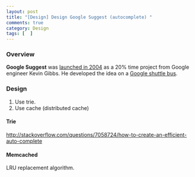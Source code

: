 ```yaml
---
layout: post
title: "[Design] Design Google Suggest (autocomplete) "
comments: true
category: Design
tags: [  ]
---
```


### Overview 

__Google Suggest__ was [launched in 2004](http://googleblog.blogspot.sg/2004/12/ive-got-suggestion.html) as a 20% time project from Google engineer Kevin Gibbs. He developed the idea on a [Google shuttle bus](http://www.theatlantic.com/technology/archive/2013/08/how-googles-autocomplete-was-created-invented-born/278991/).

### Design

1. Use trie. 
1. Use cache (distributed cache)

#### Trie

http://stackoverflow.com/questions/7058724/how-to-create-an-efficient-auto-complete

#### Memcached

LRU replacement algorithm. 

